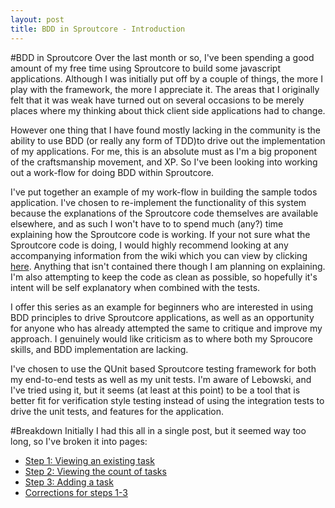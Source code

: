 ```yaml
---
layout: post
title: BDD in Sproutcore - Introduction
---
```

#BDD in Sproutcore
Over the last month or so, I've been spending a good amount of my free time using Sproutcore to build some javascript applications. Although I was initially put off by a couple of things, the more I play with the framework, the more I appreciate it. The areas that I originally felt that it was weak have turned out on several occasions to be merely places where my thinking about thick client side applications had to change. 

However one thing that I have found mostly lacking in the community is the ability to use BDD (or really any form of TDD)to drive out the implementation of my applications. For me, this is an absolute must as I'm a big proponent of the craftsmanship movement, and XP. So I've been looking into working out a work-flow for doing BDD within Sproutcore.

I've put together an example of my work-flow in building the sample todos application. I've chosen to re-implement the functionality of this system because the explanations of the Sproutcore code themselves are available elsewhere, and as such I won't have to to spend much (any?) time explaining how the Sproutcore code is working. If your not sure what the Sproutcore code is doing, I would highly recommend looking at any accompanying information from the wiki which you can view by clicking [here](http://wiki.sproutcore.com/w/page/12413071/Todos%C2%A0Intro). Anything that isn't contained there though I am planning on explaining. I'm also attempting to keep the code as clean as possible, so hopefully it's intent will be self explanatory when combined with the tests.

I offer this series as an example for beginners who are interested in using BDD principles to drive Sproutcore applications, as well as an opportunity for anyone who has already attempted the same to critique and improve my approach. I genuinely would like criticism as to where both my Sproucore skills, and BDD implementation are lacking.

I've chosen to use the QUnit based Sproutcore testing framework for both my end-to-end tests as well as my unit tests. I'm aware of Lebowski, and I've tried using it, but it seems (at least at this point) to be a tool that is better fit for verification style testing instead of using the integration tests to drive the unit tests, and features for the application. 

#Breakdown
Initially I had this all in a single post, but it seemed way too long, so I've broken it into pages:

* [Step 1: Viewing an existing task](/2010/01/10/bdd-in-sproutcore-part-1.html)
* [Step 2: Viewing the count of tasks](/2010/01/10/bdd-in-sproutcore-part-2.html)
* [Step 3: Adding a task](/2010/01/10/bdd-in-sproutcore-part-3.html)
* [Corrections for steps 1-3](/2010/01/15/bdd-in-sproutcore-corrections-for-1-3.html)

